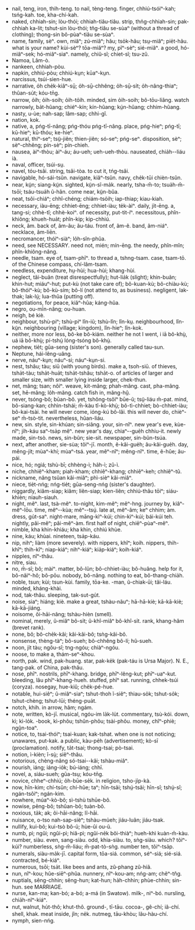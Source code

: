 * nail, teng, iron, thih-teng. to nail, tèng-teng. finger, chhiú-tsóiⁿ-kah; tsńg-kah. toe, kha-chí-kah.
* naked, chhiah-sin; lòu-thói; chhiah-tiâu-tiâu. strip, thn̍g-chhiah-sin; pak-chhiah ka-lit; tshut-sin lòu-thói; tñg-tiâu se-sùaⁿ (without a thread of clothing); thong-sin bô-pùaⁿ-tiâu se-sùaⁿ.
* name, family, sèⁿ. own, miâⁿ; zú-miâⁿ; hãu; tso̍k-hãu; tsṳ-miâⁿ; pie̍t-hãu. what is your name? kùi-sèⁿ? tōa-miâⁿ? my, pĩⁿ-sèⁿ; sié-miâⁿ. a good, hó-miâⁿ-sek; hó-miâⁿ-siaⁿ. namely, chiũ-sĩ; chiet-sĩ; tsu-zû.
* Namoa, Lâm-ò.
* nankeen, chhiah-pòu.
* napkin, chhiú-pòu; chhiú-kṳn; kūaⁿ-kṳn.
* narcissus, tsúi-sien-hue.
* narrative, o̍h che̍k-kiãⁿ-sṳ̄; o̍h-sṳ̄-chhêng; o̍h-sṳ̄-si̍t; o̍h-nâng-thiaⁿ; thûan-su̍t; kóu-tn̄g.
* narrow, o̍ih; o̍ih-soih; o̍ih-to̍ih. minded, sim o̍ih-soih; bô-tōu-liãng. watch narrowly, ba̍t-hûang; chiéⁿ-kín; kín-hûang; kṳ́n-hûang; chhim-hûang.
* nasty, u-ùe; nah-sap; lâm-sap; chhi-gî.
* nation, kok.
* native, a, pńg-tī-nâng; pńg-thóu pńg-tī-nâng. place, pńg-hieⁿ; pńg-tī; kū-hieⁿ; kū-thóu; ke-hieⁿ.
* natural, thiⁿ-seⁿ; tsṳ̃-jiên; thien-jiên; só-seⁿ; pńg-seⁿ. disposition, sèⁿ; sèⁿ-chhêng; pín-sèⁿ; pín-chieh.
* nausea, àiⁿ-thòu; àiⁿ-áu; áu-ueh; ueh-ueh-thòu. nauseated, chia̍h--liáu ià.
* naval, officer, tsúi-sṳ.
* navel, tóu-tsâi. string, tsâi-tòa. to cut it, tńg-tsâi.
* navigable, hó-sái-tsûn. navigate, kiâⁿ-tsûn. navy, che̍k-tūi chièn-tsûn.
* near, kṳ̃n; siang-kṳ̃n. sighted, kṳ̃n-sĩ-ma̍k. nearly, tsha-m̄-to; tsua̍h-m̄-tsōi; tsáu-tsua̍h ũ-hãn. come near, kṳ̃n-bûa.
* neat, tsôi-chiáⁿ; chhî-chéng; chiám-tso̍ih; iap-thiap; kiau-kiah.
* necessary, iàu-ēng; chhiet-ēng; chhiet-iàu; te̍k-àiⁿ. daily, ji̍t-ēng. a, tang-si; chhè-tî; chhè-koiⁿ. of necessity, put-tit-íⁿ. necessitous, phîn-khiông; khueh-hua̍t; phîn-kip; kip-chhiú.
* neck, ãm. back of, ãm-ãu; ãu-táu. front of, ãm-ẽ. band, ãm-niáⁿ. necklace, ãm-liēn.
* necromancer, thóiⁿ-siàⁿ; lo̍h-sîn-phûa.
* need, see NECESSARY. need not, mién; mín-ēng. the needy, phîn-mîn; phîn-khiông-nâng.
* needle, tsam. eye of, tsam-phīⁿ. to thread a, tshng-tsam. case, tsam-tō. of the Chinese compass, chí-lâm-tsam.
* needless, expenditure, hṳ-hùi; hua-hùi; khang-hùi.
* neglect, tãi-buãn (treat disrespectfully); hut-lia̍k (slight); khin-buãn; khin-hut; miáuⁿ-hut; put-kù (not take care of); bô-kuan-kù; bô-chiàu-kù; bô-thóiⁿ-kù; bô-kù-sím; bô-lí (not attend to, as business). negligent, lak-thak; lak-lṳ́; lua-thûa (putting off).
* negotiations, for peace, kiâⁿ-hûa; káng-hûa.
* negro, ou-mīn-nâng; ou-huan.
* neigh, bé kiè.
* neighbour, tshù-piⁿ; tshù-piⁿ lîn-iũ; tshù-lîn; lîn-kṳ. neighbourhood, lîn-kṳ̃n. neighbouring (village; kingdom), lîn-hieⁿ; lîn-kok.
* neither, more nor less, bô-ke bô-kiám. neither he not I went, i iā bô-khṳ̀, uá iā bô-khṳ̀; pí-tshṳ́ lóng-tsóng bô-khṳ̀.
* nephew, tie̍t; gūa-seng (sister's son). generally called tau-sun.
* Neptune, hái-lêng-uâng.
* nerve, náuⁿ-kṳn; náuⁿ-si; náuⁿ-kṳn-si.
* nest, tshâu; tàu; siū (with young birds). make a, tsoh-siū. of thieves, tsha̍t-tàu; tsha̍t-hua̍t; tsha̍t-tshâu; tsha̍t-o. of articles of larger and smaller size, with smaller lying inside larger, chek-thun.
* net, mãng; tsan; nôiⁿ. weave, kit-mãng; phah-mãng. cast, pha-mãng. set, hē-mãng; lo̍h-mãng. catch fish in, mãng-hṳ̂.
* never, tsóng-bô; būan-bô. yet, tshông-tsôiⁿ būe-ũ; tsṳ̃-liáu m̄-pat. mind, bô-siang-kan; chhìn-tshái; m̄-kàu tî-kò-khṳ̀; bô-tì-chhiet; bò-chhiet-iàu; bô-kai-tsài. he will never come, ióng-kú bô-lâi. this will never do, chièⁿ-seⁿ m̄-tsò-tit. nevertheless, hûan-liáu.
* new, sin. style, sin-khúan; sin-siãng. your, sin-nîⁿ. new year's eve, kùe-nîⁿ; ji̍h-káu saⁿ-tsa̍p mêⁿ. new year's day, chiaⁿ--gue̍h chhiu-it. newly made, sin-tsò. news, sin-bũn; sie-sit. newspaper, sin-bũn-tsúa.
* next, after another, sie-sùa; tõiⁿ-jī. month, ẽ-kâi-gue̍h; ãu-kâi-gue̍h. day, mêng-ji̍t; mùaⁿ-khí; mùaⁿ-tsá. year, mêⁿ-nîⁿ; mêng-nîⁿ. time, ẽ-hûe; ãu-pái.
* nice, hó; ngiá; tshù-bī; chhèng-ì; ha̍h-ì; zû-ì.
* niche, chhiêⁿ-kham; piah-kham; chhiêⁿ-khang; chhiêⁿ-keh; chhiêⁿ-tû.
* nickname, nâng tsũan kâi-miâⁿ; phì-sièⁿ kâi-miâⁿ.
* niece, tie̍t-nńg; nńg-tie̍t; gūa-seng-nńg (sister's daughter).
* niggardly, kiâm-siap; kiâm; liẽn-siap; kien-liẽn; chhiú-thâu tōiⁿ; siáu-khièn; niauh-siauh.
* night, mêⁿ. last, tsà-mêⁿ. to-night, kim-mêⁿ; mêⁿ-hng. journey by, kiâⁿ-mêⁿ-lōu. time, mêⁿ--kùa; mêⁿ--tsṳ́. late at, mêⁿ-âm; keⁿ chhim; àm. dress, gu̍t-saⁿ. night-mare, māng-kìⁿ-kúi; chin-kìⁿ-kúi; bái-kúi teh. nightly, pâi-mêⁿ; pâi-mêⁿ-àm. first half of night, chiēⁿ-pùaⁿ-mêⁿ.
* nimble, kha khin-khiáu; kha khin, chhiú khùe.
* nine, káu; khùai. nineteen, tsa̍p-káu.
* nip, nihⁿ; liàm (more severely). with nippers, khîⁿ; koih. nippers, thih-khîⁿ; thih-kîⁿ; niap-kiáⁿ; nihⁿ-kiáⁿ; kia̍p-kiáⁿ; koih-kiáⁿ.
* nipples, nîⁿ-thâu.
* nitre, siau.
* no, m̄-sĩ; bô; màiⁿ. matter, bô-lũn; bô-chhiet-iàu; bô-huâng. help for it, bô-nãiⁿ-hô; bô-pōu. nobody, bô-nâng. nothing to eat, bô-thang-chia̍h.
* noble, tsun; kùi; tsun-kùi. family, tōa-ke. -man, ũ-chiak-ūi; tãi-láu. minded, kháng-khài.
* nod, tak-thâu. sleeping, tak-sut-gu̍t.
* noise, siaⁿ; hiáng; kiè. make a great, tshàu-nãuⁿ; hā-hā-kiè; kā-kā-kiè; kā-kā-jiáng.
* noisome, õi-hāi-nâng; tshàu-hièn (smell).
* nominal, merely, ũ-miâⁿ bô-si̍t; ũ-khî-miâⁿ bô-khî-si̍t. rank, khang-hâm (brevet rank).
* none, bô; bô-che̍k-kâi; kâi-kâi-bô; tsǹg-kâi-bô.
* nonsense, thèng-tàⁿ; bô-sueh; bô-chhêng bô-lí; hû-sueh.
* noon, ji̍t tàu; ngõu-sî; tng-ngóu; chiàⁿ-ngóu.
* noose, to make a, thám-seⁿ-khou.
* north, pak. wind, pak-huang. star, pak-ke̍k (pak-táu is Ursa Major). N. E., tang-pak. of China, pak-thâu.
* nose, phīⁿ. nostrils, phīⁿ-khang. bridge, phīⁿ-lêng-kut; phīⁿ-uaⁿ-kut. bleeding, lâu phīⁿ-khang-hueh. stuffed, phīⁿ sat. running, chhek-tsúi (coryza). nosegay, hue-kiû; che̍k-pé-hue.
* notable, hui-siêⁿ; ũ-miâⁿ-siaⁿ; tshut-thoh ĩ-siêⁿ; thiau-so̍k; tshut-so̍k; tshut-chèng; tshut-lūi; théng-pua̍t.
* notch, khih. in arrow, hâm; ngám.
* note, written, kò-jī. musical, ngóu-im la̍k-lu̍t. commentary, tsù-kói. down, kì; kì-lo̍k. -book, kì-phõu; tshûn-phõu; tsài-phõu. money, chîⁿ-phiè; ngṳ̂n-toaⁿ.
* notice, to, tsai-thóiⁿ; tsai-kuan; kak-tshat. when one is not noticing; unawares, put-kak. a public, kàu-pe̍h (advertisement); kò-sī (proclamation). notify, ta̍t-tsai; thong-tsai; pò-tsai.
* notion, ì-kièn; î-sṳ̀; siẽⁿ-thâu.
* notorious, chèng-nâng só-tsai--kâi; tshàu-miâⁿ.
* nourish, iáng; iáng-io̍k; bú-iáng; chhī.
* novel, a, siáu-sueh; gūa-tsṳ; kóu-tn̄g.
* novice, chheⁿ-chhiú; o̍h-būe-se̍k. in religion, tsho-ji̍p-kà.
* now, hīn-kim; chí-tsûn; chí-hûe; taⁿ; hīn-tsãi; tshṳ́-tsãi; hīn-sî; tshṳ́-sî; ngán-tsôiⁿ; ngán-kim.
* nowhere, múaⁿ-kò-bô; sì-tshù tshūe-bô.
* nowise, pẽng-bô; tshûan-bô; tuàn-bô.
* noxious, ta̍k; ak; õi-hāi-nâng; lĩ-hāi.
* nuisance, o-tso nah-sap-sièⁿ; tshàu-mu̍eh; jiáu-luãn; jiáu-tsak.
* nullify, kui-bô; kui-tsò bô-ũ; hùe-ûi ou-ũ.
* numb, pì; ngûi; ngûi-pì; hiâ-pì; ngûi-ne̍k bõi-thiàⁿ; hueh-khì kuàn-m̄-kàu.
* number, siàu. even, sang-siàu. odd, khia-siàu. to, sǹg-siàu. which? tõiⁿ-kúi? numberless, sǹg-m̄-liáu; m̄-pat-tò-sǹg. number ten, tõiⁿ-tsa̍p.
* numerals, siàu-ma̍k-jī. capital form, tōa-siá. common, séⁿ-siá; sié-siá. contracted, bé-kiáⁿ.
* numerous, tsōi; tsa̍t. like bees and ants, zû-phang zû-hiã.
* nun, nîⁿ-kou; hûe-siēⁿ-phûa. nunnery, nîⁿ-kou-am; nńg-am; chẽⁿ-tn̂g.
* nuptials, sêng-chhin; sêng-hun; kat-hun; ha̍h-chhin; phùe-chhin; sin-hun. see MARRIAGE.
* nurse, kan-ma; kan-bó; a-bó; a-má (in Swatow). milk-, niⁿ-bó. nursling, chia̍h-nĩⁿ-kiáⁿ.
* nut, walnut, hu̍t-thô; khut-thô. ground-, tī-tāu. cocoa-, gê-chí; iâ-chí. shell, khak. meat inside, jîn; ne̍k. nutmeg, tāu-khòu; lãu-hàu-chí.
* nymph, sien-nńg.
